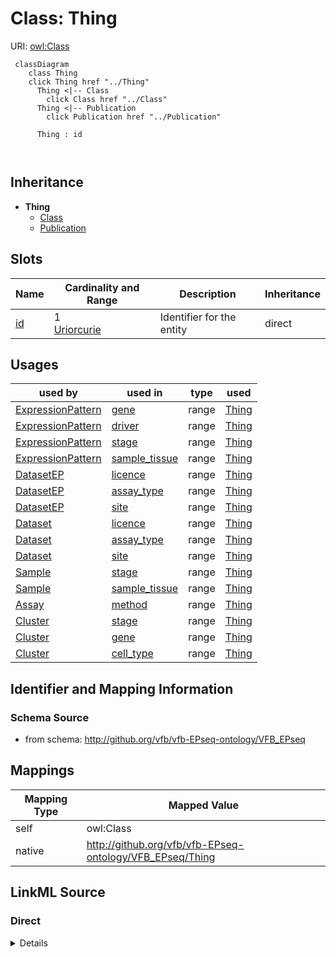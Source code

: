 

# Class: Thing 



URI: [owl:Class](http://www.w3.org/2002/07/owl#Class)






```mermaid
 classDiagram
    class Thing
    click Thing href "../Thing"
      Thing <|-- Class
        click Class href "../Class"
      Thing <|-- Publication
        click Publication href "../Publication"
      
      Thing : id
        
      
```





## Inheritance
* **Thing**
    * [Class](Class.md)
    * [Publication](Publication.md)



## Slots

| Name | Cardinality and Range | Description | Inheritance |
| ---  | --- | --- | --- |
| [id](id.md) | 1 <br/> [Uriorcurie](Uriorcurie.md) | Identifier for the entity | direct |





## Usages

| used by | used in | type | used |
| ---  | --- | --- | --- |
| [ExpressionPattern](ExpressionPattern.md) | [gene](gene.md) | range | [Thing](Thing.md) |
| [ExpressionPattern](ExpressionPattern.md) | [driver](driver.md) | range | [Thing](Thing.md) |
| [ExpressionPattern](ExpressionPattern.md) | [stage](stage.md) | range | [Thing](Thing.md) |
| [ExpressionPattern](ExpressionPattern.md) | [sample_tissue](sample_tissue.md) | range | [Thing](Thing.md) |
| [DatasetEP](DatasetEP.md) | [licence](licence.md) | range | [Thing](Thing.md) |
| [DatasetEP](DatasetEP.md) | [assay_type](assay_type.md) | range | [Thing](Thing.md) |
| [DatasetEP](DatasetEP.md) | [site](site.md) | range | [Thing](Thing.md) |
| [Dataset](Dataset.md) | [licence](licence.md) | range | [Thing](Thing.md) |
| [Dataset](Dataset.md) | [assay_type](assay_type.md) | range | [Thing](Thing.md) |
| [Dataset](Dataset.md) | [site](site.md) | range | [Thing](Thing.md) |
| [Sample](Sample.md) | [stage](stage.md) | range | [Thing](Thing.md) |
| [Sample](Sample.md) | [sample_tissue](sample_tissue.md) | range | [Thing](Thing.md) |
| [Assay](Assay.md) | [method](method.md) | range | [Thing](Thing.md) |
| [Cluster](Cluster.md) | [stage](stage.md) | range | [Thing](Thing.md) |
| [Cluster](Cluster.md) | [gene](gene.md) | range | [Thing](Thing.md) |
| [Cluster](Cluster.md) | [cell_type](cell_type.md) | range | [Thing](Thing.md) |






## Identifier and Mapping Information







### Schema Source


* from schema: http://github.org/vfb/vfb-EPseq-ontology/VFB_EPseq




## Mappings

| Mapping Type | Mapped Value |
| ---  | ---  |
| self | owl:Class |
| native | http://github.org/vfb/vfb-EPseq-ontology/VFB_EPseq/Thing |







## LinkML Source

<!-- TODO: investigate https://stackoverflow.com/questions/37606292/how-to-create-tabbed-code-blocks-in-mkdocs-or-sphinx -->

### Direct

<details>
```yaml
name: Thing
from_schema: http://github.org/vfb/vfb-EPseq-ontology/VFB_EPseq
slots:
- id
class_uri: owl:Class

```
</details>

### Induced

<details>
```yaml
name: Thing
from_schema: http://github.org/vfb/vfb-EPseq-ontology/VFB_EPseq
attributes:
  id:
    name: id
    description: Identifier for the entity. FlyBase identifiers should be prefixed
      with 'FlyBase:'.
    from_schema: http://github.org/vfb/vfb-EPseq-ontology/VFB_EPseq
    rank: 1000
    identifier: true
    alias: id
    owner: Thing
    domain_of:
    - Thing
    range: uriorcurie
    required: true
class_uri: owl:Class

```
</details>